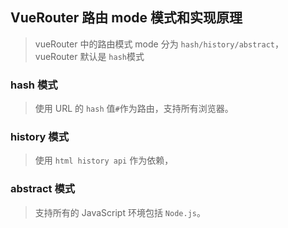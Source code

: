 ## VueRouter 路由 mode 模式和实现原理
> vueRouter 中的路由模式 mode 分为 `hash/history/abstract`，vueRouter 默认是 `hash`模式

### hash 模式
> 使用 URL 的 `hash` 值`#`作为路由，支持所有浏览器。

### history 模式
> 使用 `html history api` 作为依赖，

### abstract 模式
> 支持所有的 JavaScript 环境包括 `Node.js`。